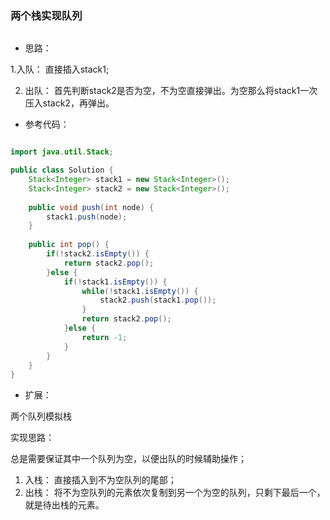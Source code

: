 ### 两个栈实现队列

![]()

- 思路：

1.入队： 直接插入stack1;

2. 出队： 首先判断stack2是否为空，不为空直接弹出。为空那么将stack1一次压入stack2，再弹出。

- 参考代码：

```java

import java.util.Stack;

public class Solution {
    Stack<Integer> stack1 = new Stack<Integer>();
    Stack<Integer> stack2 = new Stack<Integer>();
    
    public void push(int node) {
        stack1.push(node);
    }
    
    public int pop() {
        if(!stack2.isEmpty()) {
            return stack2.pop();
        }else {
            if(!stack1.isEmpty()) {
                while(!stack1.isEmpty()) {
                    stack2.push(stack1.pop());
                }
                return stack2.pop();
            }else {
                return -1;
            }
        }
    }
}
```

- 扩展：

两个队列模拟栈



实现思路：

总是需要保证其中一个队列为空，以便出队的时候辅助操作；

1. 入栈： 直接插入到不为空队列的尾部；
2. 出栈： 将不为空队列的元素依次复制到另一个为空的队列，只剩下最后一个，就是待出栈的元素。